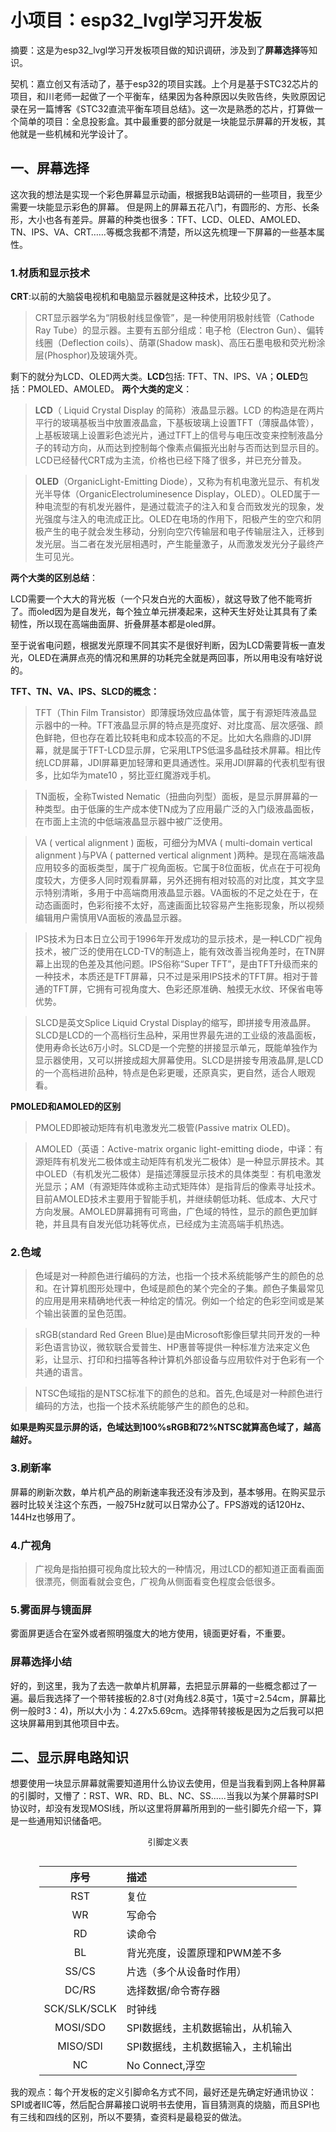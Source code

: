 # 小项目：esp32_lvgl学习开发板
摘要：这是为esp32_lvgl学习开发板项目做的知识调研，涉及到了**屏幕选择**等知识。

契机：嘉立创又有活动了，基于esp32的项目实践。上个月是基于STC32芯片的项目，和川老师一起做了一个平衡车，结果因为各种原因以失败告终，失败原因记录在另一篇博客《STC32直流平衡车项目总结》。这一次是熟悉的芯片，打算做一个简单的项目：全息投影盒。其中最重要的部分就是一块能显示屏幕的开发板，其他就是一些机械和光学设计了。

## 一、屏幕选择
这次我的想法是实现一个彩色屏幕显示动画，根据我B站调研的一些项目，我至少需要一块能显示彩色的屏幕。
但是网上的屏幕五花八门，有圆形的、方形、长条形，大小也各有差异。屏幕的种类也很多：TFT、LCD、OLED、AMOLED、TN、IPS、VA、CRT……等概念我都不清楚，所以这先梳理一下屏幕的一些基本属性。

### 1.材质和显示技术
**CRT**:以前的大脑袋电视机和电脑显示器就是这种技术，比较少见了。

>CRT显示器学名为“阴极射线显像管”，是一种使用阴极射线管（Cathode Ray Tube）的显示器。主要有五部分组成：电子枪（Electron Gun）、偏转线圈（Deflection coils）、荫罩(Shadow mask)、高压石墨电极和荧光粉涂层(Phosphor)及玻璃外壳。

剩下的就分为LCD、OLED两大类。**LCD**包括: TFT、TN、IPS、VA；**OLED**包括：PMOLED、AMOLED。
**两个大类的定义**：
>**LCD**（ Liquid Crystal Display 的简称）液晶显示器。LCD 的构造是在两片平行的玻璃基板当中放置液晶盒，下基板玻璃上设置TFT（薄膜晶体管），上基板玻璃上设置彩色滤光片，通过TFT上的信号与电压改变来控制液晶分子的转动方向，从而达到控制每个像素点偏振光出射与否而达到显示目的。LCD已经替代CRT成为主流，价格也已经下降了很多，并已充分普及。

>**OLED**（OrganicLight-Emitting Diode），又称为有机电激光显示、有机发光半导体（OrganicElectroluminesence Display，OLED）。OLED属于一种电流型的有机发光器件，是通过载流子的注入和复合而致发光的现象，发光强度与注入的电流成正比。OLED在电场的作用下，阳极产生的空穴和阴极产生的电子就会发生移动，分别向空穴传输层和电子传输层注入，迁移到发光层。当二者在发光层相遇时，产生能量激子，从而激发发光分子最终产生可见光。

**两个大类的区别总结**：

LCD需要一个大大的背光板（一个只发白光的大面板），就这导致了他不能弯折了。而oled因为是自发光，每个独立单元拼凑起来，这种天生好处让其具有了柔韧性，所以现在高端曲面屏、折叠屏基本都是oled屏。

至于说省电问题，根据发光原理不同其实不是很好判断，因为LCD需要背板一直发光，OLED在满屏点亮的情况和黑屏的功耗完全就是两回事，所以用电没有啥好说的。

**TFT、TN、VA、IPS、SLCD的概念：**
>TFT（Thin Film Transistor）即薄膜场效应晶体管，属于有源矩阵液晶显示器中的一种。TFT液晶显示屏的特点是亮度好、对比度高、层次感强、颜色鲜艳，但也存在着比较耗电和成本较高的不足。比如大名鼎鼎的JDI屏幕，就是属于TFT-LCD显示屏，它采用LTPS低温多晶硅技术屏幕。相比传统LCD屏幕，JDI屏幕更加轻薄和更具通透性。采用JDI屏幕的代表机型有很多，比如华为mate10 ，努比亚红魔游戏手机。

>TN面板，全称Twisted Nematic（扭曲向列型）面板，是显示屏屏幕的一种类型。由于低廉的生产成本使TN成为了应用最广泛的入门级液晶面板，在市面上主流的中低端液晶显示器中被广泛使用。

>VA ( vertical alignment ) 面板，可细分为MVA ( multi-domain vertical alignment )与PVA ( patterned vertical alignment )两种。是现在高端液晶应用较多的面板类型，属于广视角面板。它属于8位面板，优点在于可视角度较大，方便多人同时观看屏幕，另外还拥有相对较高的对比度，其文字显示特别清晰，多用于中高端商用液晶显示器。VA面板的不足之处在于，在动态画面时，色彩衔接不太好，高速画面比较容易产生拖影现象，所以视频编辑用户需慎用VA面板的液晶显示器。

>IPS技术为日本日立公司于1996年开发成功的显示技术，是一种LCD广视角技术，被广泛的使用在LCD-TV的制造上，能有效改善当视角差时，在TN屏幕上出现的色差及其他问题。IPS俗称“Super TFT”，是由TFT升级而来的一种技术，本质还是TFT屏幕，只不过是采用IPS技术的TFT屏。相对于普通的TFT屏，它拥有可视角度大、色彩还原准确、触摸无水纹、环保省电等优势。

>SLCD是英文Splice Liquid Crystal Display的缩写，即拼接专用液晶屏。SLCD是LCD的一个高档衍生品种，采用世界最先进的工业级的液晶面板，使用寿命长达6万小时。SLCD是一个完整的拼接显示单元，既能单独作为显示器使用，又可以拼接成超大屏幕使用。SLCD是拼接专用液晶屏,是LCD的一个高档进阶品种，特点是色彩更暖，还原真实，更自然，适合人眼观看。

**PMOLED和AMOLED的区别**
>PMOLED即被动矩阵有机电激发光二极管(Passive matrix OLED)。

>AMOLED（英语：Active-matrix organic light-emitting diode，中译：有源矩阵有机发光二极体或主动矩阵有机发光二极体）是一种显示屏技术。其中OLED（有机发光二极体）是描述薄膜显示技术的具体类型：有机电激发光显示；AM（有源矩阵体或称主动式矩阵体）是指背后的像素寻址技术。目前AMOLED技术主要用于智能手机，并继续朝低功耗、低成本、大尺寸方向发展。AMOLED屏幕拥有可弯曲，广色域的特性，显示的颜色更加鲜艳，并且具有自发光低功耗等优点，已经成为主流高端手机热选。

### 2.色域
>色域是对一种颜色进行编码的方法，也指一个技术系统能够产生的颜色的总和。在计算机图形处理中，色域是颜色的某个完全的子集。颜色子集最常见的应用是用来精确地代表一种给定的情况。例如一个给定的色彩空间或是某个输出装置的呈色范围。

>sRGB(standard Red Green Blue)是由Microsoft影像巨擘共同开发的一种彩色语言协议，微软联合爱普生、HP惠普等提供一种标准方法来定义色彩，让显示、打印和扫描等各种计算机外部设备与应用软件对于色彩有一个共通的语言。

>NTSC色域指的是NTSC标准下的颜色的总和。首先,色域是对一种颜色进行编码的方法，也指一个技术系统能够产生的颜色的总和。

**如果是购买显示屏的话，色域达到100%sRGB和72%NTSC就算高色域了，越高越好。**

### 3.刷新率
屏幕的刷新次数，单片机产品的刷新速率我还没有涉及到，基本够用。在购买显示器时比较关注这个东西，一般75Hz就可以日常办公了。FPS游戏的话120Hz、144Hz也够用了。

### 4.广视角
>广视角是指拍摄可视角度比较大的一种情况，用过LCD的都知道正面看画面很漂亮，侧面看就会变色，广视角从侧面看变色程度会低很多。

### 5.雾面屏与镜面屏
雾面屏更适合在室外或者照明强度大的地方使用，镜面更好看，不重要。

### 屏幕选择小结
好的，到这里，我为了去选一款单片机屏幕，去把显示屏幕的一些概念都过了一遍。最后我选择了一个带转接板的2.8寸(对角线2.8英寸，1英寸=2.54cm，屏幕比例一般时3：4)，所以大小为：4.27x5.69cm。选择带转接板是因为之后我可以把这块屏幕用到其他项目中去。

## 二、显示屏电路知识
想要使用一块显示屏幕就需要知道用什么协议去使用，但是当我看到网上各种屏幕的引脚时，又懵了：RST、WR、RD、BL、NC、SS......当我以为某个屏幕时SPI协议时，却没有发现MOSI线，所以这里将屏幕所用到的一些引脚先介绍一下，算是一些通用知识储备吧。

<style>
.center 
{
  width: auto;
  display: table;
  margin-left: auto;
  margin-right: auto;
}
</style>
<p align="center"><font face="黑体" size=2.>引脚定义表</font></p>
<div class="center">

|   序号   |        描述         |
|  :---:   |:---------------  |
|    RST   |复位         |
|    WR    |写命令       |
|    RD    |读命令       |
|    BL    |背光亮度，设置原理和PWM差不多|
|  SS/CS   |片选（多个从设备时作用）       |
|  DC/RS   |选择数据/命令寄存器       |
|SCK/SLK/SCLK|时钟线       |
| MOSI/SDO |SPI数据线，主机数据输出，从机输入|
| MISO/SDI |SPI数据线，主机数据输入，主机输出|
|    NC    |No Connect,浮空    |

</div>
我的观点：每个开发板的定义引脚命名方式不同，最好还是先确定好通讯协议：SPI或者IIC等，然后配合屏幕接口说明书去使用，盲目猜测真的烧脑，而且SPI也有三线和四线的区别，所以不要猜，查资料是最稳妥的做法。
